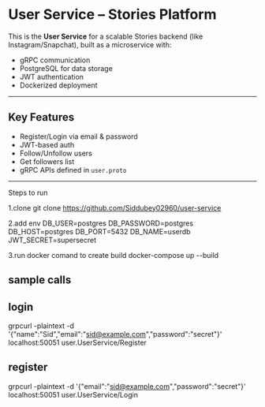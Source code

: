 #  User Service – Stories Platform 

This is the **User Service** for a scalable Stories backend (like Instagram/Snapchat), built as a microservice with:

-  gRPC communication
-  PostgreSQL for data storage
-  JWT authentication
-  Dockerized deployment

---

## Key Features

- Register/Login via email & password
- JWT-based auth
- Follow/Unfollow users
- Get followers list
- gRPC APIs defined in `user.proto`

---


Steps to run

1.clone
git clone https://github.com/Siddubey02960/user-service


2.add env 
DB_USER=postgres
DB_PASSWORD=postgres
DB_HOST=postgres
DB_PORT=5432
DB_NAME=userdb
JWT_SECRET=supersecret



3.run docker comand to create build
docker-compose up --build


## sample calls

 ## login
 grpcurl -plaintext -d '{"name":"Sid","email":"sid@example.com","password":"secret"}' \
  localhost:50051 user.UserService/Register

  ## register
  grpcurl -plaintext -d '{"email":"sid@example.com","password":"secret"}' \
  localhost:50051 user.UserService/Login




